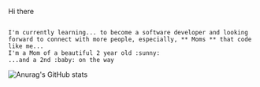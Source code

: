 Hi there
```

I'm currently learning... to become a software developer and looking forward to connect with more people, especially, ** Moms ** that code like me...
I'm a Mom of a beautiful 2 year old :sunny:
...and a 2nd :baby: on the way 
```
![Anurag's GitHub stats](https://github-readme-stats.vercel.app/api?username=yyenph&show_icons=true&theme=cobalt)
